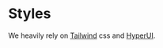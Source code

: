 # Styles

We heavily rely on [Tailwind](https://tailwindcss.com/) css and [HyperUI](https://www.hyperui.dev).